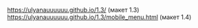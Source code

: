 https://ulyanauuuuuu.github.io/1.3/  (макет 1.3)
https://ulyanauuuuuu.github.io/1.3/mobile_menu.html  (макет 1.4)
